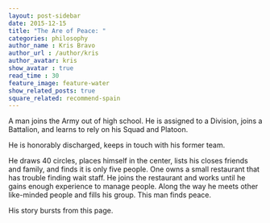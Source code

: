 ```yaml
---
layout: post-sidebar
date: 2015-12-15
title: "The Are of Peace: "
categories: philosophy
author_name : Kris Bravo
author_url : /author/kris
author_avatar: kris
show_avatar : true
read_time : 30
feature_image: feature-water
show_related_posts: true
square_related: recommend-spain
---
```


A man joins the Army out of high school. He is assigned to a Division, joins a Battalion, and learns to rely on his Squad and Platoon.

He is honorably discharged, keeps in touch with his former team.

He draws 40 circles, places himself in the center, lists his closes friends and family, and finds it is only five people. One owns a small restaurant that has trouble finding wait staff. He joins the restaurant and works until he gains enough experience to manage people. Along the way he meets other like-minded people and fills his group. This man finds peace.

His story bursts from this page.

